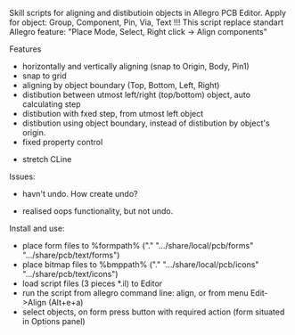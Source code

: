 Skill scripts for aligning and distibutioin objects in Allegro PCB Editor.
Apply for object: Group, Component, Pin, Via, Text
!!! This script replace standart Allegro feature: "Place Mode, Select, Right click -> Align components"

Features
+ horizontally and vertically aligning  (snap to Origin, Body, Pin1)
+ snap to grid
+ aligning by object boundary (Top, Bottom, Left, Right)
+ distibution between utmost left/right (top/bottom) object, auto calculating step
+ distibution with fxed step, from utmost left object
+ distibution using object boundary, instead of distibution by object's origin.
+ fixed property control
- stretch CLine

Issues:
- havn't undo. How create undo?
+ realised oops functionality, but not undo.

Install and use:
- place form files to %formpath% ("." ".../share/local/pcb/forms" ".../share/pcb/text/forms")
- place bitmap files to %bmppath% ("." ".../share/local/pcb/icons" ".../share/pcb/text/icons")
- load script files (3 pieces *.il) to Editor
- run the script from allegro command line: align, or from menu Edit->Align (Alt+e+a)
- select objects, on form press button with required action (form situated in Options panel)